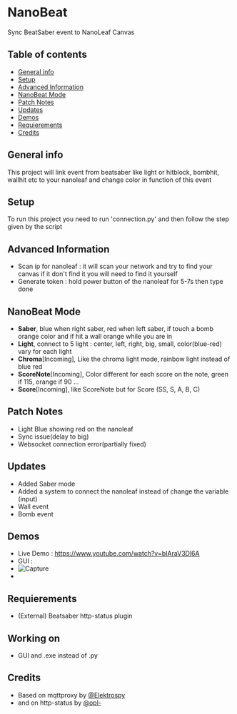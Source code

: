 # NanoBeat
Sync BeatSaber event to NanoLeaf Canvas

## Table of contents
* [General info](#general-info)
* [Setup](#setup)
* [Advanced Information](#advanced-information)
* [NanoBeat Mode](#nanobeat-mode)
* [Patch Notes](#patch-notes)
* [Updates](#updates)
* [Demos](#demos)
* [Requierements](#requierements)
* [Credits](#credits)

## General info
This project will link event from beatsaber like light or hitblock, bombhit, wallhit etc to your nanoleaf and change color in function of this event
	
## Setup
To run this project you need to run 'connection.py'
and then follow the step given by the script

## Advanced Information
* Scan ip for nanoleaf : it will scan your network and try to find your canvas if it don't find it you will need to find it yourself
* Generate token : hold power button of the nanoleaf for 5-7s then type done

## NanoBeat Mode
* **Saber**, blue when right saber, red when left saber, if touch a bomb orange color and if hit a wall orange while you are in
* **Light**, connect to 5 light : center, left, right, big, small, color(blue-red) vary for each light
* **Chroma**[Incoming], Like the chroma light mode, rainbow light instead of blue red
* **ScoreNote**[Incoming], Color different for each score on the note, green if 115, orange if 90 ...
* **Score**[Incoming], like ScoreNote but for Score (SS, S, A, B, C)

## Patch Notes
* Light Blue showing red on the nanoleaf
* Sync issue(delay to big)
* Websocket connection error(partially fixed)

## Updates
* Added Saber mode
* Added a system to connect the nanoleaf instead of change the variable (input)
* Wall event
* Bomb event

## Demos
* Live Demo : https://www.youtube.com/watch?v=bIAraV3Dl6A
* GUI : 
* ![Capture](https://user-images.githubusercontent.com/64601123/97317710-62051680-186b-11eb-94fa-71959c201643.PNG)
* 

## Requierements 
* (External) Beatsaber http-status plugin

## Working on
* GUI and .exe instead of .py

## Credits
* Based on mqttproxy by [@Elektrospy](https://github.com/Elektrospy/BeatSaberMqttProxy)
* and on http-status by [@opl-](https://github.com/opl-/beatsaber-http-status)
